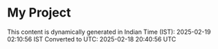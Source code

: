 # My Project

This content is dynamically generated in Indian Time (IST): 2025-02-19 02:10:56 IST
Converted to UTC: 2025-02-18 20:40:56 UTC
